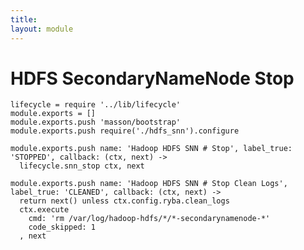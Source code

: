 ```yaml
---
title: 
layout: module
---
```


# HDFS SecondaryNameNode Stop

    lifecycle = require '../lib/lifecycle'
    module.exports = []
    module.exports.push 'masson/bootstrap'
    module.exports.push require('./hdfs_snn').configure

    module.exports.push name: 'Hadoop HDFS SNN # Stop', label_true: 'STOPPED', callback: (ctx, next) ->
      lifecycle.snn_stop ctx, next

    module.exports.push name: 'Hadoop HDFS SNN # Stop Clean Logs', label_true: 'CLEANED', callback: (ctx, next) ->
      return next() unless ctx.config.ryba.clean_logs
      ctx.execute
        cmd: 'rm /var/log/hadoop-hdfs/*/*-secondarynamenode-*'
        code_skipped: 1
      , next
